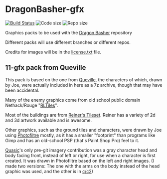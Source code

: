 # DragonBasher-gfx
[![Build Status](https://travis-ci.org/Quasic/DragonBasher-gfx.svg?branch=11-gfx)](https://travis-ci.org/Quasic/DragonBasher-gfx)
![Code size](https://img.shields.io/github/languages/code-size/badges/shields.svg)
![Repo size](https://img.shields.io/github/repo-size/badges/shields.svg) 

Graphics packs to be used with the [Dragon Basher](https://github.com/Quasic/DragonBasher) repository

Different packs will use different branches or different repos.

Credits for images will be in the [license.txt](https://github.com/Quasic/DragonBasher-gfx/blob/11-gfx/license.txt) file.

## 11-gfx pack from Queville
This pack is based on the one from [Queville](http://queville.com), the characters of which, drawn by Joe, were actually included in here as a 7z archive, though that may have been accidental.

Many of the enemy graphics come from old school public domain Nethack/Rouge "[RLTiles](http://rltiles.sourceforge.net/)".

Most of the buildings are from [Reiner's Tileset](http://www.reinerstilesets.de/). Reiner has a variety of 2d and 3d artwork available and is awesome.

Other graphics, such as the ground tiles and
characters, were drawn by Joe using
[Photofiltre](http://photofiltre.en.softonic.com/) mostly, as it has a smaller "footprint"
than programs like Gimp and has an old-school
PSP (that's Paint Shop Pro) feel to it.

[Quasic](//github.com/Quasic)'s only pre-git imagery contribution was a gray character head and body facing front, instead of left or right, for use when a character is first created. It was drawn in Photofiltre based on the left and right images. (I made two versions: The one with the arms on the body instead of the head graphic was used, and the other is in [c/c2](https://github.com/Quasic/DragonBasher-gfx/tree/11-gfx/c/c2))
